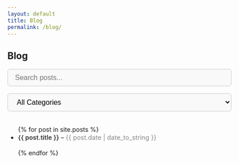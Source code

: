 ```yaml
---
layout: default
title: Blog
permalink: /blog/
---
```


<style>
  .blog-filters {
    display: flex;
    flex-wrap: wrap;
    gap: 1rem;
    margin-bottom: 2rem;
  }

  .blog-filters input,
  .blog-filters select {
    padding: 0.6em 1em;
    font-size: 1rem;
    border: 1px solid #ccc;
    border-radius: 6px;
    background-color: #f9f9f9;
    transition: border 0.2s ease-in-out, background 0.2s;
    flex: 1 1 300px;
  }

  .blog-filters input:focus,
  .blog-filters select:focus {
    border-color: #007acc;
    background-color: #fff;
    outline: none;
  }

  #postsList li {
    margin-bottom: 1rem;
    line-height: 1.4;
  }

  #postsList li a {
    font-weight: 600;
    text-decoration: none;
    color: #333;
  }

  #postsList li small {
    color: #888;
    font-size: 0.9rem;
  }
</style>

<h2>Blog</h2>

<div class="blog-filters">
  <input type="text" id="searchBox" placeholder="Search posts..." />

  <select id="categoryFilter">
    <option value="all">All Categories</option>
    {% assign all_categories = "" | split: "" %}
    {% for post in site.posts %}
      {% assign all_categories = all_categories | concat: post.categories %}
    {% endfor %}
    {% assign unique_categories = all_categories | uniq | sort %}
    {% for category in unique_categories %}
      {% unless category == "" %}
        <option value="{{ category | downcase }}">{{ category }}</option>
      {% endunless %}
    {% endfor %}
  </select>
</div>

<ul id="postsList">
  {% for post in site.posts %}
    <li 
      data-title="{{ post.title | downcase | escape }}" 
      data-categories="{{ post.categories | join: ',' | downcase }}">
      <a href="{{ post.url }}">{{ post.title }}</a> – 
      <small>{{ post.date | date_to_string }}</small>
    </li>
  {% endfor %}
</ul>

<script>
  const searchBox = document.getElementById("searchBox");
  const categoryFilter = document.getElementById("categoryFilter");
  const posts = document.querySelectorAll("#postsList li");

  function filterPosts() {
    const search = searchBox.value.toLowerCase();
    const selectedCategory = categoryFilter.value;

    posts.forEach(post => {
      const title = post.dataset.title;
      const categories = post.dataset.categories.split(',');

      const matchesSearch = title.includes(search);
      const matchesCategory = selectedCategory === "all" || categories.includes(selectedCategory);

      post.style.display = matchesSearch && matchesCategory ? "list-item" : "none";
    });
  }

  searchBox.addEventListener("input", filterPosts);
  categoryFilter.addEventListener("change", filterPosts);
</script>